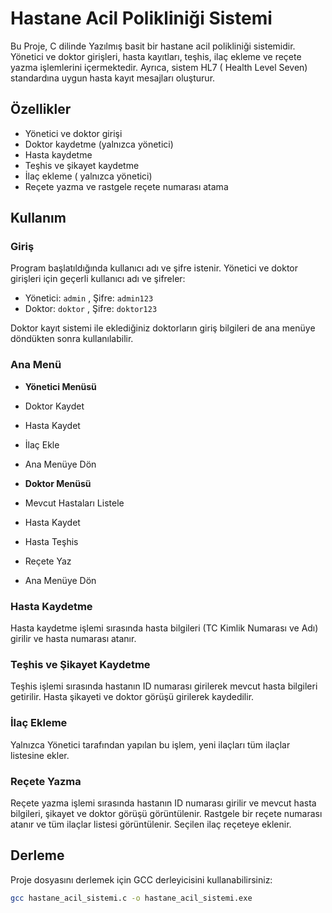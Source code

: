 # Hastane Acil Polikliniği Sistemi

Bu Proje, C dilinde Yazılmış basit bir hastane acil polikliniği sistemidir. Yönetici ve doktor girişleri, hasta kayıtları, teşhis, ilaç ekleme ve reçete yazma işlemlerini içermektedir. Ayrıca, sistem HL7 ( Health Level Seven) standardına uygun hasta kayıt mesajları oluşturur.

## Özellikler

- Yönetici ve doktor girişi
- Doktor kaydetme (yalnızca yönetici)
- Hasta kaydetme
- Teşhis ve şikayet kaydetme
- İlaç ekleme ( yalnızca yönetici)
- Reçete yazma ve rastgele reçete numarası atama

## Kullanım

### Giriş

Program başlatıldığında kullanıcı adı ve şifre istenir. Yönetici ve doktor girişleri için geçerli kullanıcı adı ve şifreler:

- Yönetici:  `admin` , Şifre:  `admin123`
- Doktor: `doktor` , Şifre: `doktor123`

Doktor kayıt sistemi ile eklediğiniz doktorların giriş bilgileri de ana menüye döndükten sonra kullanılabilir.

### Ana Menü

- **Yönetici Menüsü**
- Doktor Kaydet
- Hasta Kaydet
- İlaç Ekle
- Ana Menüye Dön

-  **Doktor Menüsü**
-  Mevcut Hastaları Listele
-  Hasta Kaydet
-  Hasta Teşhis
-  Reçete Yaz
-  Ana Menüye Dön

 ### Hasta Kaydetme

Hasta kaydetme işlemi sırasında hasta bilgileri (TC Kimlik Numarası ve Adı) girilir ve hasta numarası atanır.

###  Teşhis ve Şikayet Kaydetme

Teşhis işlemi sırasında hastanın ID numarası girilerek mevcut hasta bilgileri getirilir. Hasta şikayeti ve doktor görüşü girilerek kaydedilir.

### İlaç Ekleme

Yalnızca Yönetici tarafından yapılan bu işlem, yeni ilaçları tüm ilaçlar listesine ekler.

### Reçete Yazma

Reçete yazma işlemi sırasında hastanın ID numarası girilir ve mevcut hasta bilgileri, şikayet ve doktor görüşü görüntülenir. Rastgele bir reçete numarası atanır ve tüm ilaçlar listesi görüntülenir. Seçilen ilaç reçeteye eklenir.

## Derleme

Proje dosyasını derlemek için GCC derleyicisini kullanabilirsiniz:

```sh
gcc hastane_acil_sistemi.c -o hastane_acil_sistemi.exe
